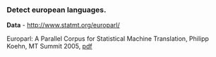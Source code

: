 ### Detect european languages. 

**Data** - http://www.statmt.org/europarl/

Europarl: A Parallel Corpus for Statistical Machine Translation, Philipp Koehn, MT Summit 2005, [pdf](#http://homepages.inf.ed.ac.uk/pkoehn/publications/europarl-mtsummit05.pdf)